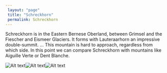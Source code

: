 ```yaml
---
 layout: "page"
 title: "Schreckhorn"
 permalink: Schreckhorn
---
```

Schreckhorn is in the Eastern Bernese Oberland, between Grimsel and the Fiescher and Eismeer Glaciers. It forms with Lauteraarhorn an impressive double-summit. ... This mountain is hard to approach, regardless from which side. In this point we can compare Schreckhorn with mountains like Aiguille Verte or Dent Blanche.


![Alt text](https://www.mountain-forecast.com/system/images/7608/large_illustration/Schreckhorn.jpg "Schreckhorn")![Alt text](https://thumbs.dreamstime.com/b/schreckhorn-mountain-reflected-bachalpsee-lake-colorful-summer-sunrise-swiss-bernese-alps-switzerland-europe-beauty-131224550.jpg "Schreckhorn")![Alt text](https://windows10spotlight.com/wp-content/uploads/2018/05/e202635cc3646dccf7f521b4b76a489e.jpg "Schreckhorn")